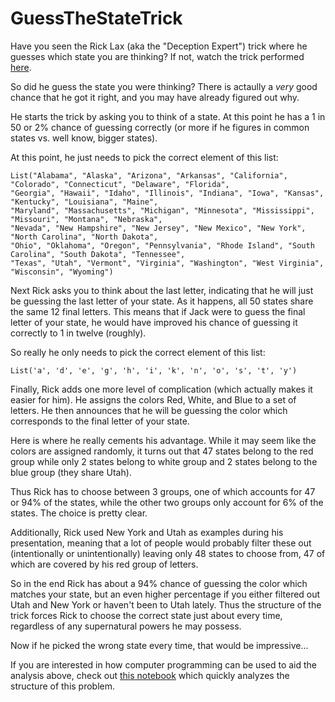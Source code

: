 # GuessTheStateTrick
Have you seen the Rick Lax (aka the "Deception Expert") trick where he guesses which state you are thinking? If not, watch the trick performed [here](https://www.facebook.com/DeceptionExpert/videos/525098757671982/).

So did he guess the state you were thinking? There is actaully a _very_ good chance that he got it right, and you may have already figured out why.

He starts the trick by asking you to think of a state. At this point he has a 1 in 50 or 2% chance of guessing correctly (or more if he figures in common states vs. well know, bigger states).

At this point, he just needs to pick the correct element of this list:
```{scala}
List("Alabama", "Alaska", "Arizona", "Arkansas", "California", "Colorado", "Connecticut", "Delaware", "Florida",
"Georgia", "Hawaii", "Idaho", "Illinois", "Indiana", "Iowa", "Kansas", "Kentucky", "Louisiana", "Maine", 
"Maryland", "Massachusetts", "Michigan", "Minnesota", "Mississippi", "Missouri", "Montana", "Nebraska", 
"Nevada", "New Hampshire", "New Jersey", "New Mexico", "New York", "North Carolina", "North Dakota", 
"Ohio", "Oklahoma", "Oregon", "Pennsylvania", "Rhode Island", "South Carolina", "South Dakota", "Tennessee",
"Texas", "Utah", "Vermont", "Virginia", "Washington", "West Virginia", "Wisconsin", "Wyoming")
```

Next Rick asks you to think about the last letter, indicating that he will just be guessing the last letter of your state. As it happens, all 50 states share the same 12 final letters. This means that if Jack were to guess the final letter of your state, he would have improved his chance of guessing it correctly to 1 in twelve (roughly). 

So really he only needs to pick the correct element of this list:
```{scala}
List('a', 'd', 'e', 'g', 'h', 'i', 'k', 'n', 'o', 's', 't', 'y')
```

Finally, Rick adds one more level of complication (which actually makes it easier for him). He assigns the colors Red, White, and Blue to a set of letters. He then announces that he will be guessing the color which corresponds to the final letter of your state.

Here is where he really cements his advantage. While it may seem like the colors are assigned randomly, it turns out that 47 states belong to the red group while only 2 states belong to white group and 2 states belong to the blue group (they share Utah).

Thus Rick has to choose between 3 groups, one of which accounts for 47 or 94% of the states, while the other two groups only account for 6% of the states. The choice is pretty clear.

Additionally, Rick used New York and Utah as examples during his presentation, meaning that a lot of people would probably filter these out (intentionally or unintentionally) leaving only 48 states to choose from, 47 of which are covered by his red group of letters.

So in the end Rick has about a 94% chance of guessing the color which matches your state, but an even higher percentage if you either filtered out Utah and New York or haven't been to Utah lately. Thus the structure of the trick forces Rick to choose the correct state just about every time, regardless of any supernatural powers he may possess.

Now if he picked the wrong state every time, that would be impressive...

If you are interested in how computer programming can be used to aid the analysis above, check out [this notebook](https://github.com/EvanOman/GuessTheStateTrick/blob/master/Guess%20The%20State.ipynb) which quickly analyzes the structure of this problem.
